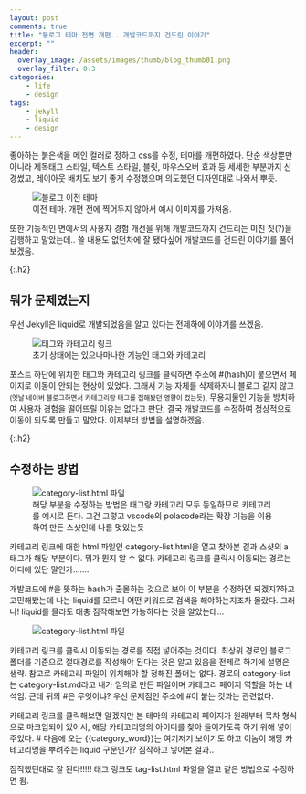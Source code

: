 ```yaml
---
layout: post
comments: true
title: "블로그 테마 전면 개편.. 개발코드까지 건드린 이야기"
excerpt: ""
header:
  overlay_image: /assets/images/thumb/blog_thumb01.png
  overlay_filter: 0.3
categories:
    - life
    - design
tags:
    - jekyll
    - liquid
    - design
---
```

좋아하는 붉은색을 메인 컬러로 정하고 css를 수정, 테마를 개편하였다. 단순 색상뿐만 아니라 제목태그 스타일, 텍스트 스타일, 블릿, 마우스오버 효과 등 세세한 부분까지 신경썼고, 레이아웃 배치도 보기 좋게 수정했으며 의도했던 디자인대로 나와서 뿌듯.

<figure class="rsp-img type2 zoom align--center">
    <img src="/assets/images/post/theme_img01.png" alt="블로그 이전 테마">
    <figcaption>이전 테마. 개편 전에 찍어두지 않아서 예시 이미지를 가져옴.</figcaption>
</figure>
또한 기능적인 면에서의 사용자 경험 개선을 위해 개발코드까지 건드리는 미친 짓(?)을 감행하고 말았는데.. 쓸 내용도 없던차에 잘 됐다싶어 개발코드를 건드린 이야기를 풀어보겠음.

{:.h2}
## 뭐가 문제였는지
우선 Jekyll은 liquid로 개발되었음을 알고 있다는 전제하에 이야기를 쓰겠음.

<figure class="rsp-img type2 zoom align--center">
    <img src="/assets/images/post/theme_img02.png" alt="태그와 카테고리 링크">
    <figcaption>초기 상태에는 있으나마나한 기능인 태그와 카테고리</figcaption>
</figure>
포스트 하단에 위치한 태그와 카테고리 링크를 클릭하면 주소에 #(hash)이 붙으면서 페이지로 이동이 안되는 현상이 있었다. 그래서 기능 자체를 삭제하자니 블로그 같지 않고<small>(옛날 네이버 블로그하면서 카테고리랑 태그를 접해봤던 영향이 컸는듯)</small>, 무용지물인 기능을 방치하여 사용자 경험을 떨어뜨릴 이유는 없다고 판단, 결국 개발코드를 수정하여 정상적으로 이동이 되도록 만들고 말았다. 이제부터 방법을 설명하겠음.

{:.h2}
## 수정하는 방법
<figure class="rsp-img type2 zoom align--center">
    <img src="/assets/images/post/theme_img03.png" alt="category-list.html 파일">
    <figcaption>해당 부분을 수정하는 방법은 태그랑 카테고리 모두 동일하므로 카테고리를 예시로 든다. 그건 그렇고 vscode의 polacode라는 확장 기능을 이용하여 만든 스샷인데 나름 멋있는듯</figcaption>
</figure>
카테고리 링크에 대한 html 파일인 category-list.html을 열고 찾아본 결과 스샷의 a 태그가 해당 부분이다. 뭐가 뭔지 알 수 없다. 카테고리 링크를 클릭시 이동되는 경로는 어디에 있단 말인가.......

개발코드에 #을 뜻하는 hash가 출몰하는 것으로 보아 이 부분을 수정하면 되겠지?하고 고민해봤는데 나는 liquid를 모르니 어떤 키워드로 검색을 해야하는지조차 몰랐다. 그러나! liquid를 몰라도 대충 짐작해보면 가능하다는 것을 알았는데...

<figure class="rsp-img type2 zoom align--center">
    <img src="/assets/images/post/theme_img04.png" alt="category-list.html 파일">
</figure>
카테고리 링크를 클릭시 이동되는 경로를 직접 넣어주는 것이다. 최상위 경로인 블로그 폴더를 기준으로 절대경로를 작성해야 된다는 것은 알고 있음을 전제로 하기에 설명은 생략. 참고로 카테고리 파일이 위치해야 할 정해진 폴더는 없다. 경로의 category-list는 category-list.md라고 내가 임의로 만든 파일이며 카테고리 페이지 역할을 하는 녀석임. 근데 뒤의 #은 무엇이냐? 우선 문제점인 주소에 #이 붙는 것과는 관련없다.

카테고리 링크를 클릭해보면 알겠지만 본 테마의 카테고리 페이지가 원래부터 목차 형식으로 마크업되어 있어서, 해당 카테고리명의 아이디를 찾아 들어가도록 하기 위해 넣어주었다. # 다음에 오는 &#123;&#123;category_word&#125;&#125;는 여기저기 보이기도 하고 이놈이 해당 카테고리명을 뿌려주는 liquid 구문인가? 짐작하고 넣어본 결과..

짐작했던대로 잘 된다!!!!! 태그 링크도 tag-list.html 파일을 열고 같은 방법으로 수정하면 됨.